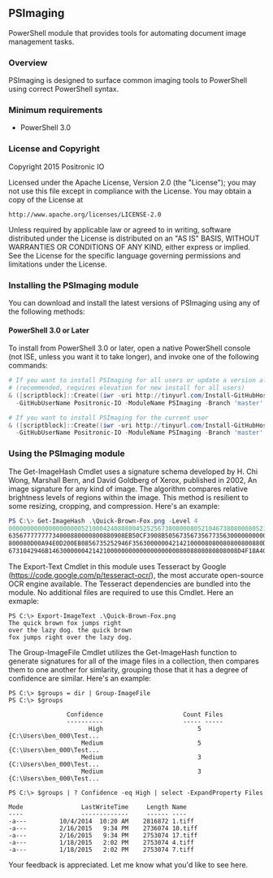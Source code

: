 ## PSImaging
PowerShell module that provides tools for automating document image management tasks.

### Overview

PSImaging is designed to surface common imaging tools to PowerShell using correct PowerShell syntax.

### Minimum requirements

- PowerShell 3.0

### License and Copyright

Copyright 2015 Positronic IO

Licensed under the Apache License, Version 2.0 (the "License");
you may not use this file except in compliance with the License.
You may obtain a copy of the License at

    http://www.apache.org/licenses/LICENSE-2.0

Unless required by applicable law or agreed to in writing, software
distributed under the License is distributed on an "AS IS" BASIS,
WITHOUT WARRANTIES OR CONDITIONS OF ANY KIND, either express or implied.
See the License for the specific language governing permissions and
limitations under the License.

### Installing the PSImaging module

You can download and install the latest versions of PSImaging using any of the following methods:

#### PowerShell 3.0 or Later

To install from PowerShell 3.0 or later, open a native PowerShell console (not ISE,
unless you want it to take longer), and invoke one of the following commands:

```powershell
# If you want to install PSImaging for all users or update a version already installed
# (recommended, requires elevation for new install for all users)
& ([scriptblock]::Create((iwr -uri http://tinyurl.com/Install-GitHubHostedModule).Content)) `
  -GitHubUserName Positronic-IO -ModuleName PSImaging -Branch 'master'

# If you want to install PSImaging for the current user
& ([scriptblock]::Create((iwr -uri http://tinyurl.com/Install-GitHubHostedModule).Content)) `
  -GitHubUserName Positronic-IO -ModuleName PSImaging -Branch 'master' -Scope CurrentUser
```

### Using the PSImaging module

The Get-ImageHash Cmdlet uses a signature schema developed by H. Chi Wong, Marshall Bern, and David Goldberg of Xerox, published in 2002, An image signature for any kind of image. The algorithm compares relative brightness levels of regions within the image. This method is resilient to some resizing, cropping, and compression. Here's an example:

```powershell
PS C:\> Get-ImageHash .\Quick-Brown-Fox.png -Level 4
000000000000000000005210004240808004525256738080008052104673808000805210425280800000525
63567777777734000880000800880908EB50CF3908B50567356735677356300000000000000008080800080
800080D00A94E0D200EB0856735252946F356300000042142100008080080800800880D20CB561F300F7085
6731042946B1463000000421421000000000000000000008008808080808008D4F18A40DA4A1CA1
```

The Export-Text Cmdlet in this module uses Tesseract by Google (https://code.google.com/p/tesseract-ocr/), the most accurate open-source OCR engine available. The Tesseract dependencies are bundled into the module. No additional files are required to use this Cmdlet. Here an exmaple:

```
PS C:\> Export-ImageText .\Quick-Brown-Fox.png
The quick brown fox jumps right
over the lazy dog. the quick brown
fox jumps right over the lazy dog.
```

The Group-ImageFile Cmdlet utilizes the Get-ImageHash function to generate signatures for all of the image files in a collection, then compares them to one another for simlarity, grouping those that it has a degree of confidence are similar. Here's an example:

```
PS C:\> $groups = dir | Group-ImageFile
PS C:\> $groups

                Confidence                      Count Files
                ----------                      ----- -----
                      High                          5 {C:\Users\ben_000\Test...
                    Medium                          5 {C:\Users\ben_000\Test...
                    Medium                          3 {C:\Users\ben_000\Test...
                    Medium                          3 {C:\Users\ben_000\Test...
                    
PS C:\> $groups | ? Confidence -eq High | select -ExpandProperty Files

Mode                LastWriteTime     Length Name
----                -------------     ------ ----
-a---         10/4/2014  10:20 AM    2816872 1.tiff
-a---         2/16/2015   9:34 PM    2736074 10.tiff
-a---         2/16/2015   9:34 PM    2753074 17.tiff
-a---         1/18/2015   2:02 PM    2753074 4.tiff
-a---         1/18/2015   2:02 PM    2753074 7.tiff

```


Your feedback is appreciated. Let me know what you'd like to see here.
